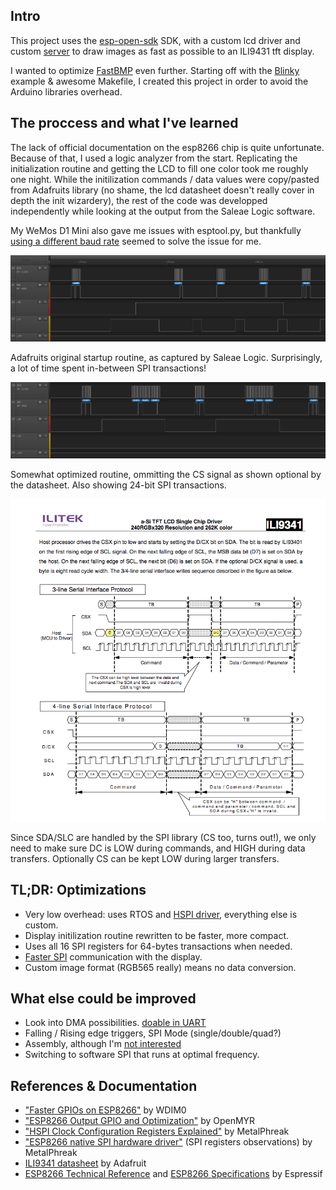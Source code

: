 ## Intro

This project uses the [esp-open-sdk](https://github.com/pfalcon/esp-open-sdk) SDK, with a custom lcd driver and custom [server](https://github.com/8bitmcu/Go-Image-Proxy-Server) to draw images as fast as possible to an ILI9431 tft display.


I wanted to optimize [FastBMP](https://github.com/8bitmcu/FastBMP) even further. Starting off with the [Blinky](https://github.com/esp8266/source-code-examples/tree/master/blinky) example & awesome Makefile, I created this project in order to avoid the Arduino libraries overhead.



## The proccess and what I've learned

The lack of official documentation on the esp8266 chip is quite unfortunate. Because of that, I used a logic analyzer from the start. Replicating the initialization routine and getting the LCD to fill one color took me roughly one night. While the initilization commands / data values were copy/pasted from Adafruits library (no shame, the lcd datasheet doesn't really cover in depth the init wizardery), the rest of the code was developped independently while looking at the output from the Saleae Logic software.

My WeMos D1 Mini also gave me issues with esptool.py, but thankfully [using a different baud rate](https://www.reddit.com/r/esp8266/comments/4ga2tv/wemos_d1_mini_connection_issues_on_osx_1011/) seemed to solve the issue for me.


![alt text](doc/adafruit.png "Adafruit startup routine")

Adafruits original startup routine, as captured by Saleae Logic. Surprisingly, a lot of time spent in-between SPI transactions!

![alt text](doc/optimized.png "Optimized startup routine")

Somewhat optimized routine, ommitting the CS signal as shown optional by the datasheet. Also showing 24-bit SPI transactions.


![alt text](doc/ili9341.png "ILI9341 Serial protocol")

Since SDA/SLC are handled by the SPI library (CS too, turns out!), we only need to make sure DC is LOW during commands, and HIGH during data transfers. Optionally CS can be kept LOW during larger transfers.



## TL;DR: Optimizations

- Very low overhead: uses RTOS and [HSPI driver](https://github.com/MetalPhreak/ESP8266_SPI_Driver), everything else is custom.
- Display initilization routine rewritten to be faster, more compact.
- Uses all 16 SPI registers for 64-bytes transactions when needed.
- [Faster SPI](http://www.eevblog.com/forum/microcontrollers/ili9341-lcd-driver-max-spi-clock-speed/) communication with the display.
- Custom image format (RGB565 really) means no data conversion.



## What else could be improved

- Look into DMA possibilities. [doable in UART](http://bbs.espressif.com/viewtopic.php?f=7&t=48&p=173#p173)
- Falling / Rising edge triggers, SPI Mode (single/double/quad?)
- Assembly, although I'm [not interested](http://bbs.espressif.com/viewtopic.php?t=407)
- Switching to software SPI that runs at optimal frequency.



## References & Documentation

- ["Faster GPIOs on ESP8266"](https://github.com/wdim0/esp8266_direct_gpio) by WDIM0
- ["ESP8266 Output GPIO and Optimization"](http://www.openmyr.com/blog/2016/06/esp8266-output-gpio-and-optimization/) by OpenMYR
- ["HSPI Clock Configuration Registers Explained"](http://www.esp8266.com/viewtopic.php?p=13958) by MetalPhreak
- ["ESP8266 native SPI hardware driver"](http://www.eevblog.com/forum/microcontrollers/esp8266-native-spi-hardware-driver/) (SPI registers observations) by MetalPhreak
- [ILI9341 datasheet](https://cdn-shop.adafruit.com/datasheets/ILI9341.pdf) by Adafruit
- [ESP8266 Technical Reference](https://espressif.com/sites/default/files/documentation/esp8266-technical_reference_en.pdf) and [ESP8266 Specifications](https://cdn-shop.adafruit.com/datasheets/ESP8266_Specifications_English.pdf) by Espressif
